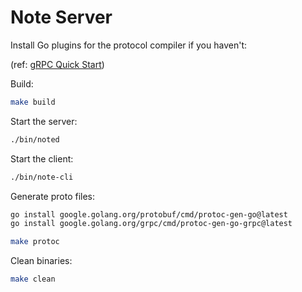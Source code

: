 # Note Server

Install Go plugins for the protocol compiler if you haven't:

(ref: [gRPC Quick Start](https://grpc.io/docs/languages/go/quickstart/))

Build:

```bash
make build
```

Start the server:

```bash
./bin/noted
```

Start the client:

```bash
./bin/note-cli
```

Generate proto files:

```bash
go install google.golang.org/protobuf/cmd/protoc-gen-go@latest
go install google.golang.org/grpc/cmd/protoc-gen-go-grpc@latest

make protoc
```

Clean binaries:

```bash
make clean
```
